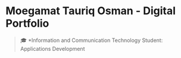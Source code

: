 # Moegamat Tauriq Osman - Digital Portfolio
> 🎓 *Information and Communication Technology Student: Applications Development

